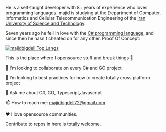 
He is a self-taught developer with 8+ years of experience who loves programming languages.  majid is studying at the Department of Computer, Informatics and Cellular Telecommunication Engineering of the [Iran University of Science and Technology](http://www.iust.ac.ir/).

Seven years ago he fell in love with the [C# programming language](https://docs.microsoft.com/en-us/dotnet/csharp/), and since then he hasn't cheated on for any other. Proof Of Concept:

[![majidbigdeli Top Langs](https://github-readme-stats.vercel.app/api/top-langs/?username=majidbigdeli&layout=compact&theme=algolia)](https://bit.ly/2DRJEXJ)

This is the place where I opensource stuff and break things 🤣

👯 I'm looking to collaborate on every C# and GO project

🤔 I’m looking to best practices for how to create totally cross platform project

💬 Ask me about C#, GO, Typescript,Javascript

📫 How to reach me: majidbigdeli72@gmail.com

❤️ I love opensource communities.

Contribute to repos in here is totally welcome.
